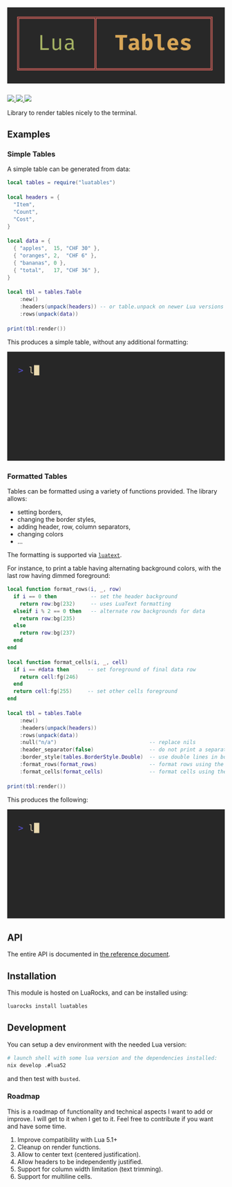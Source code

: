 # ![LuaTables](./assets/logo.png)

<a href="https://github.com/f4z3r/luatables/blob/main/LICENSE">
    <img src="https://img.shields.io/github/license/f4z3r/luatables?link=https%3A%2F%2Fgithub.com%2Ff4z3r%2Fluatables%2Fblob%2Fmain%2FLICENSE" />
</a>
<a href="https://github.com/f4z3r/luatables/releases">
    <img src="https://img.shields.io/github/v/release/f4z3r/luatables?logo=github&link=https%3A%2F%2Fgithub.com%2Ff4z3r%2Fluatables%2Freleases" />
</a>
<a href="https://luarocks.org/modules/f4z3r/luatables">
    <img src="https://img.shields.io/luarocks/v/f4z3r/luatables?logo=lua&link=https%3A%2F%2Fluarocks.org%2Fmodules%2Ff4z3r%2Fluatables" />
</a>

Library to render tables nicely to the terminal.

## Examples

### Simple Tables

A simple table can be generated from data:

```lua
local tables = require("luatables")

local headers = {
  "Item",
  "Count",
  "Cost",
}

local data = {
  { "apples",  15, "CHF 30" },
  { "oranges", 2,  "CHF 6" },
  { "bananas", 0 },
  { "total",   17, "CHF 36" },
}

local tbl = tables.Table
    :new()
    :headers(unpack(headers)) -- or table.unpack on newer Lua versions
    :rows(unpack(data))

print(tbl:render())
```

This produces a simple table, without any additional formatting:

![Simple table](assets/simple.gif)

### Formatted Tables

Tables can be formatted using a variety of functions provided. The library allows:

- setting borders,
- changing the border styles,
- adding header, row, column separators,
- changing colors
- ...

The formatting is supported via [`luatext`](https://github.com/f4z3r/luatext).

For instance, to print a table having alternating background colors, with the last row having dimmed
foreground:

```lua
local function format_rows(i, _, row)
  if i == 0 then           -- set the header background
    return row:bg(232)     -- uses LuaText formatting
  elseif i % 2 == 0 then   -- alternate row backgrounds for data
    return row:bg(235)
  else
    return row:bg(237)
  end
end

local function format_cells(i, _, cell)
  if i == #data then      -- set foreground of final data row
    return cell:fg(246)
  end
  return cell:fg(255)     -- set other cells foreground
end

local tbl = tables.Table
    :new()
    :headers(unpack(headers))
    :rows(unpack(data))
    :null("n/a")                              -- replace nils
    :header_separator(false)                  -- do not print a separator between header and data
    :border_style(tables.BorderStyle.Double)  -- use double lines in borders and separators
    :format_rows(format_rows)                 -- format rows using the function above
    :format_cells(format_cells)               -- format cells using the function above

print(tbl:render())
```

This produces the following:

![Alternating table](assets/alternating.gif)

## API

The entire API is documented in [the reference document](/docs/reference.md).

## Installation

This module is hosted on LuaRocks, and can be installed using:

```bash
luarocks install luatables
```

## Development

You can setup a dev environment with the needed Lua version:

```bash
# launch shell with some lua version and the dependencies installed:
nix develop .#lua52
```

and then test with `busted`.

### Roadmap

This is a roadmap of functionality and technical aspects I want to add or improve. I will get to it
when I get to it. Feel free to contribute if you want and have some time.

1. Improve compatibility with Lua 5.1+
2. Cleanup on render functions.
3. Allow to center text (centered justification).
4. Allow headers to be independently justified.
5. Support for column width limitation (text trimming).
6. Support for multiline cells.
